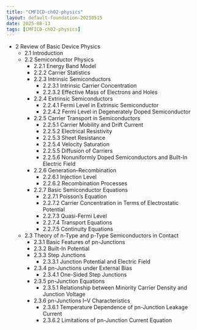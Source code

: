 ```yaml
---
title: "CMFICD-ch02-physics"
layout: default-foundation-20210515
date: 2025-08-13
tags: [CMFICD-ch02-physics]
---
```


- 2 Review of Basic Device Physics  
  - 2.1 Introduction  
  - 2.2 Semiconductor Physics  
    - 2.2.1 Energy Band Model  
    - 2.2.2 Carrier Statistics  
    - 2.2.3 Intrinsic Semiconductors  
      - 2.2.3.1 Intrinsic Carrier Concentration  
      - 2.2.3.2 Effective Mass of Electrons and Holes  
    - 2.2.4 Extrinsic Semiconductors  
      - 2.2.4.1 Fermi Level in Extrinsic Semiconductor  
      - 2.2.4.2 Fermi Level in Degenerately Doped Semiconductor  
    - 2.2.5 Carrier Transport in Semiconductors  
      - 2.2.5.1 Carrier Mobility and Drift Current  
      - 2.2.5.2 Electrical Resistivity  
      - 2.2.5.3 Sheet Resistance  
      - 2.2.5.4 Velocity Saturation  
      - 2.2.5.5 Diffusion of Carriers  
      - 2.2.5.6 Nonuniformly Doped Semiconductors and Built-In Electric Field  
    - 2.2.6 Generation–Recombination  
      - 2.2.6.1 Injection Level  
      - 2.2.6.2 Recombination Processes  
    - 2.2.7 Basic Semiconductor Equations  
      - 2.2.7.1 Poisson’s Equation  
      - 2.2.7.2 Carrier Concentration in Terms of Electrostatic Potential  
      - 2.2.7.3 Quasi-Fermi Level  
      - 2.2.7.4 Transport Equations  
      - 2.2.7.5 Continuity Equations  
  - 2.3 Theory of n-Type and p-Type Semiconductors in Contact  
    - 2.3.1 Basic Features of pn-Junctions  
    - 2.3.2 Built-In Potential  
    - 2.3.3 Step Junctions  
      - 2.3.3.1 Junction Potential and Electric Field  
    - 2.3.4 pn-Junctions under External Bias  
      - 2.3.4.1 One-Sided Step Junctions  
    - 2.3.5 pn-Junction Equations  
      - 2.3.5.1 Relationship between Minority Carrier Density and Junction Voltage  
    - 2.3.6 pn-Junctions I–V Characteristics  
      - 2.3.6.1 Temperature Dependence of pn-Junction Leakage Current  
      - 2.3.6.2 Limitations of pn-Junction Current Equation
